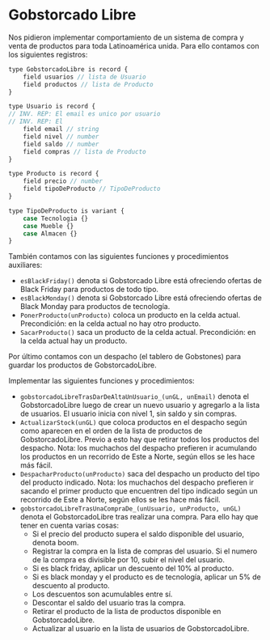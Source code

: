 # Gobstorcado Libre

Nos pidieron implementar comportamiento de un sistema de compra y venta de productos para toda Latinoamérica unida. Para ello contamos con los siguientes registros:

```js
type GobstorcadoLibre is record {
	field usuarios // lista de Usuario
	field productos // lista de Producto
}

type Usuario is record {
// INV. REP: El email es unico por usuario
// INV. REP: El
	field email // string
	field nivel // number
	field saldo // number
	field compras // lista de Producto
}

type Producto is record {
	field precio // number
	field tipoDeProducto // TipoDeProducto
}

type TipoDeProducto is variant {
	case Tecnologia {}
	case Mueble {}
	case Almacen {}
}
```

También contamos con las siguientes funciones y procedimientos auxiliares:

- `esBlackFriday()` denota si Gobstorcado Libre está ofreciendo ofertas de Black Friday para productos de todo tipo.
- `esBlackMonday()` denota si Gobstorcado Libre está ofreciendo ofertas de Black Monday para productos de tecnología.
- `PonerProducto(unProducto)` coloca un producto en la celda actual. Precondición: en la celda actual no hay otro producto.
- `SacarProducto()` saca un producto de la celda actual. Precondición: en la celda actual hay un producto.

Por último contamos con un despacho (el tablero de Gobstones) para guardar los productos de GobstorcadoLibre.

Implementar las siguientes funciones y procedimientos:

- `gobstorcadoLibreTrasDarDeAltaUnUsuario_(unGL, unEmail)` denota el GobstorcadoLibre luego de crear un nuevo usuario y agregarlo a la lista de usuarios. El usuario inicia con nivel 1, sin saldo y sin compras.
- `ActualizarStock(unGL)` que coloca productos en el despacho según como aparecen en el orden de la lista de productos de GobstorcadoLibre. Previo a esto hay que retirar todos los productos del despacho. Nota: los muchachos del despacho prefieren ir acumulando los productos en un recorrido de Este a Norte, según ellos se les hace más fácil.
- `DespacharProducto(unProducto)` saca del despacho un producto del tipo del producto indicado. Nota: los muchachos del despacho prefieren ir sacando el primer producto que encuentren del tipo indicado según un recorrido de Este a Norte, según ellos se les hace más fácil.
- `gobstorcadoLibreTrasUnaCompraDe_(unUsuario, unProducto, unGL)` denota el GobstorcadoLibre tras realizar una compra. Para ello hay que tener en cuenta varias cosas:
    - Si el precio del producto supera el saldo disponible del usuario, denota boom.
    - Registrar la compra en la lista de compras del usuario. Si el numero de la compra es divisible por 10, subir el nivel del usuario.
    - Si es black friday, aplicar un descuento del 10% al producto.
    - Si es black monday y el producto es de tecnología, aplicar un 5% de descuento al producto.
    - Los descuentos son acumulables entre sí.
    - Descontar el saldo del usuario tras la compra.
    - Retirar el producto de la lista de productos disponible en GobstorcadoLibre.
    - Actualizar al usuario en la lista de usuarios de GobstorcadoLibre.

